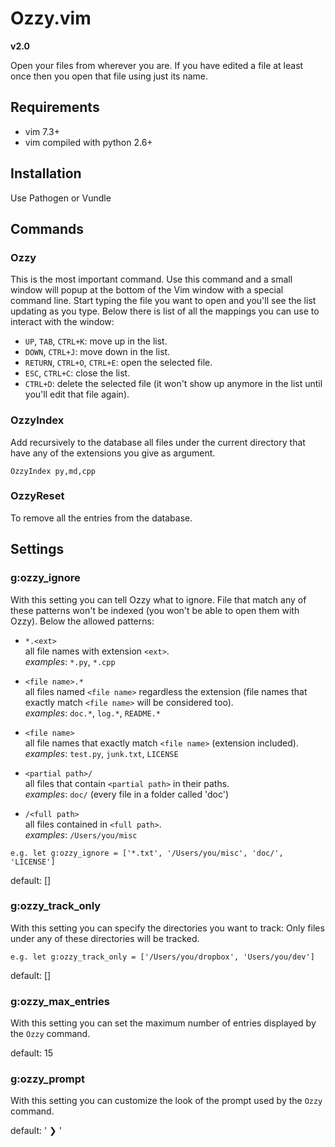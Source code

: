 # Ozzy.vim

**v2.0**

Open your files from wherever you are. If you have edited a file at least once
then you open that file using just its name.


## Requirements

* vim 7.3+
* vim compiled with python 2.6+


## Installation

Use Pathogen or Vundle


## Commands


### Ozzy

This is the most important command. Use this command and a small window will popup
at the bottom of the Vim window with a special command line. Start typing the file you want to open and you'll see the list
updating as you type. Below there is list of all the mappings you can use to interact with the 
window:

* `UP`, `TAB`, `CTRL+K`: move up in the list.
* `DOWN`, `CTRL+J`: move down in the list.
* `RETURN`, `CTRL+O`, `CTRL+E`: open the selected file.
* `ESC`, `CTRL+C`: close the list.
* `CTRL+D`: delete the selected file (it won't show up anymore in the list until
you'll edit that file again).


### OzzyIndex

Add recursively to the database all files under the current directory that have
any of the extensions you give as argument.

```
OzzyIndex py,md,cpp
```


### OzzyReset 

To remove all the entries from the database.


## Settings


### g:ozzy_ignore  

With this setting you can tell Ozzy what to ignore. File that match any of
these patterns won't be indexed (you won't be able to open them with Ozzy).
Below the allowed patterns:

* `*.<ext>`     
all file names with extension `<ext>`.     
*examples*: `*.py`, `*.cpp`

* `<file name>.*`   
all files named `<file name>` regardless the extension (file names that exactly match `<file name>` will be considered too).    
*examples*: `doc.*`, `log.*`, `README.*`

* `<file name>`    
all file names that exactly match `<file name>` (extension included).     
*examples*: `test.py`, `junk.txt`, `LICENSE` 

* `<partial path>/`   
all files that contain `<partial path>` in their paths.    
*examples*: `doc/` (every file in a folder called 'doc') 

* `/<full path>`   
all files contained in `<full path>`.   
*examples*: `/Users/you/misc`

```
e.g. let g:ozzy_ignore = ['*.txt', '/Users/you/misc', 'doc/', 'LICENSE']
```
         

default: []


### g:ozzy_track_only

With this setting you can specify the directories you want to track:
Only files under any of these directories will be tracked.

```
e.g. let g:ozzy_track_only = ['/Users/you/dropbox', 'Users/you/dev']
```

default: []


### g:ozzy_max_entries

With this setting you can set the maximum number of entries displayed by
the `Ozzy` command.

default: 15


### g:ozzy_prompt

With this setting you can customize the look of the prompt used by the
`Ozzy` command.

default: ' ❯ '

